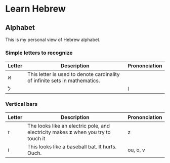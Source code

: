 # Learn Hebrew


## Alphabet

This is my personal view of Hebrew alphabet.

### Simple letters to recognize


| Letter    |     Description    | Prononciation |
| --- | --- | --- |
| א  |  This letter is used to denote cardinality of infinite sets in mathematics.     |
| ל  |    |  l  |




### Vertical bars

| Letter    |     Description    | Prononciation |
| --- | --- | --- |
|ז   | The looks like an electric pole, and electricity makes **z** when you try to touch it | z   |
|ו   | This looks like a baseball bat. It hurts. Ouch. | ou, o, v  |



